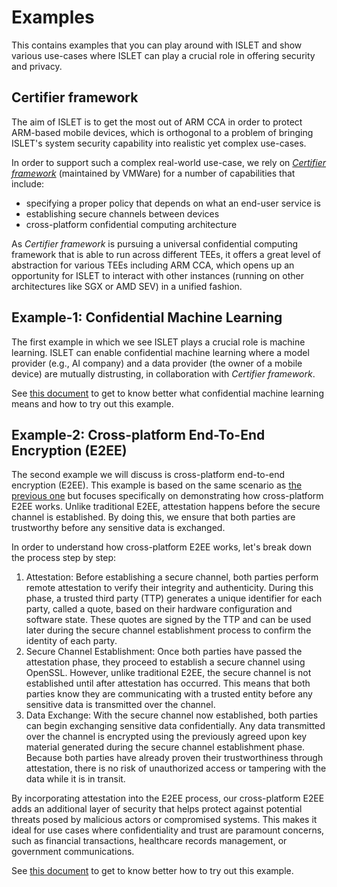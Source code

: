 # Examples

This contains examples that you can play around with ISLET and show various use-cases where ISLET can play a crucial role in offering security and privacy.

## Certifier framework

The aim of ISLET is to get the most out of ARM CCA in order to protect ARM-based mobile devices,
which is orthogonal to a problem of bringing ISLET's system security capability into realistic yet complex use-cases.

In order to support such a complex real-world use-case, we rely on *[Certifier framework](https://github.com/vmware-research/certifier-framework-for-confidential-computing)* (maintained by VMWare) for a number of capabilities that include:
- specifying a proper policy that depends on what an end-user service is
- establishing secure channels between devices
- cross-platform confidential computing architecture

As *Certifier framework* is pursuing a universal confidential computing framework that is able to run across different TEEs, it offers a great level of abstraction for various TEEs including ARM CCA, which opens up an opportunity for ISLET to interact with other instances (running on other architectures like SGX or AMD SEV) in a unified fashion.

## Example-1: Confidential Machine Learning

The first example in which we see ISLET plays a crucial role is machine learning. ISLET can enable confidential machine learning where a model provider (e.g., AI company) and a data provider (the owner of a mobile device) are mutually distrusting, in collaboration with *Certifier framework*.

See [this document](./confidential-ml/README.md) to get to know better what confidential machine learning means and how to try out this example.

## Example-2: Cross-platform End-To-End Encryption (E2EE)

The second example we will discuss is
cross-platform end-to-end encryption (E2EE).
This example is based on the same scenario
as [the previous one](#example-1-confidential-machine-learning)
but focuses specifically on demonstrating how cross-platform E2EE works.
Unlike traditional E2EE,
attestation happens before the secure channel is established.
By doing this,
we ensure that both parties are trustworthy
before any sensitive data is exchanged.

In order to understand how cross-platform E2EE works, let's break down the process step by step:

1. Attestation: Before establishing a secure channel, both parties perform remote attestation to verify their integrity and authenticity. During this phase, a trusted third party (TTP) generates a unique identifier for each party, called a quote, based on their hardware configuration and software state. These quotes are signed by the TTP and can be used later during the secure channel establishment process to confirm the identity of each party.
2. Secure Channel Establishment: Once both parties have passed the attestation phase, they proceed to establish a secure channel using OpenSSL. However, unlike traditional E2EE, the secure channel is not established until after attestation has occurred. This means that both parties know they are communicating with a trusted entity before any sensitive data is transmitted over the channel.
3. Data Exchange: With the secure channel now established, both parties can begin exchanging sensitive data confidentially. Any data transmitted over the channel is encrypted using the previously agreed upon key material generated during the secure channel establishment phase. Because both parties have already proven their trustworthiness through attestation, there is no risk of unauthorized access or tampering with the data while it is in transit.

By incorporating attestation into the E2EE process,
our cross-platform E2EE adds an additional layer of security that
helps protect against potential threats posed by malicious actors or compromised systems.
This makes it ideal for use cases
where confidentiality and trust are paramount concerns,
such as financial transactions, healthcare records management, or government communications.

See [this document](./cross-platform-e2ee/README.md) to get to know better how to try out this example.
